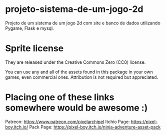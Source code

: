 # projeto-sistema-de-um-jogo-2d
Projeto de um sistema de um jogo 2d com site e banco de dados utilizando Pygame, Flask e mysql. 



# Sprite license

They are released under the Creative Commons Zero (CC0) license.

You can use any and all of the assets found in this package in your own games,
even commercial ones. Attribution is not required but appreciated.

# Placing one of these links somewhere would be awesome :)
Patreon: https://www.patreon.com/pixelarchipel 
Itchio Page: https://pixel-boy.itch.io/
Pack Page: https://pixel-boy.itch.io/ninja-adventure-asset-pack
